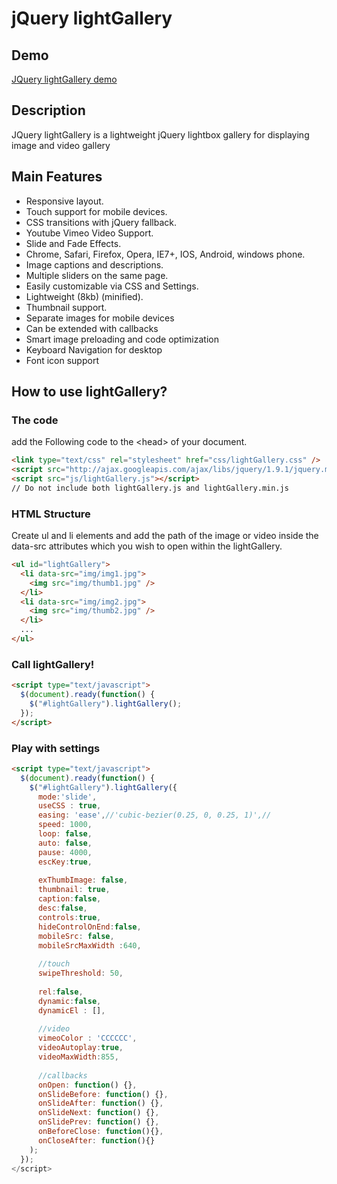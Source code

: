 jQuery lightGallery
=============


Demo
----------------
[JQuery lightGallery demo](http://sachinchoolur.github.io/lightGallery/)

Description
----------------
JQuery lightGallery is a lightweight jQuery lightbox gallery for displaying image and video gallery

Main Features
----------------

+   Responsive layout.
+   Touch support for mobile devices.
+   CSS transitions with jQuery fallback.
+   Youtube Vimeo Video Support.
+   Slide and Fade Effects.
+   Chrome, Safari, Firefox, Opera, IE7+, IOS, Android, windows phone.
+   Image captions and descriptions.
+   Multiple sliders on the same page.
+   Easily customizable via CSS and Settings.
+   Lightweight (8kb) (minified).
+   Thumbnail support.
+   Separate images for mobile devices
+   Can be extended with callbacks
+   Smart image preloading and code optimization
+   Keyboard Navigation for desktop
+   Font icon support


How to use lightGallery?
--------------------

### The code ###
add the Following code to the &lt;head&gt; of your document.
```html
<link type="text/css" rel="stylesheet" href="css/lightGallery.css" />           
<script src="http://ajax.googleapis.com/ajax/libs/jquery/1.9.1/jquery.min.js"></script>
<script src="js/lightGallery.js"></script>
// Do not include both lightGallery.js and lightGallery.min.js
```
### HTML Structure ###
Create ul and li elements and add the path of the image or video inside the data-src attributes which you wish to open within the lightGallery.
```html
<ul id="lightGallery">
  <li data-src="img/img1.jpg">
    <img src="img/thumb1.jpg" />
  </li>
  <li data-src="img/img2.jpg">
    <img src="img/thumb2.jpg" />
  </li>
  ...
</ul>
```
### Call lightGallery! ###
```html
<script type="text/javascript">
  $(document).ready(function() {
    $("#lightGallery").lightGallery(); 
  });
</script>
```
### Play with settings ###
```html
<script type="text/javascript">
  $(document).ready(function() {
    $("#lightGallery").lightGallery({
      mode:'slide',
      useCSS : true,
      easing: 'ease',//'cubic-bezier(0.25, 0, 0.25, 1)',//
      speed: 1000,
      loop: false,
      auto: false,
      pause: 4000,
      escKey:true,
 
      exThumbImage: false,
      thumbnail: true,
      caption:false,
      desc:false,
      controls:true,
      hideControlOnEnd:false,
      mobileSrc: false,
      mobileSrcMaxWidth :640,
 
      //touch
      swipeThreshold: 50,
  
      rel:false,
      dynamic:false,
      dynamicEl : [],
 
      //video
      vimeoColor : 'CCCCCC',
      videoAutoplay:true,
      videoMaxWidth:855,
 
      //callbacks
      onOpen: function() {},
      onSlideBefore: function() {},
      onSlideAfter: function() {},
      onSlideNext: function() {},
      onSlidePrev: function() {},
      onBeforeClose: function(){},
      onCloseAfter: function(){}
    );
  });
</script>
```